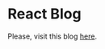 # React Blog

Please, visit this blog <a href="https://aftabgithub1.github.io/react_blog/" target="_blank">here</a>.
